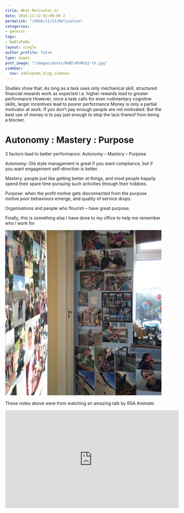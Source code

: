 ```yaml
---
title: What Motivates Us
date: 2016-11-22 02:09:00 Z
permalink: "/2016/11/22/Motivation"
categories:
- general
tags:
- NaBloPoMo
layout: single
author_profile: false
type: pages
post_image: "/images/posts/NaBloPoMo22-th.jpg"
sidebar:
  nav: nablopomo_blog_sidenav
---
```


Studies show that:
As long as a task uses only mechanical skill, structured financial rewards work as expected i.e. higher rewards lead to greater performance
However, once a task calls for even rudimentary cognitive skills, larger incentives lead to poorer performance
Money is only a partial motivator at work. If you don’t pay enough people are not motivated. But the best use of money is to pay just enough to stop the lack thereof from being a blocker.

# Autonomy : Mastery : Purpose
3 factors lead to better performance: Autonomy – Mastery – Purpose

Autonomy: Old style management is great if you want compliance, but if you want engagement self-direction is better.

Mastery: people just like getting better at things, and most people happily spend their spare time pursuing such activities through their hobbies.

Purpose: when the profit motive gets disconnected from the purpose motive poor behaviours emerge, and quality of service drops.

Organisations and people who flourish – have great purpose.


Finally, this is something else I have done to my office to help me remember who I work for

![remember who you work for](/images/posts/NaBloPoMo22-photos.jpg)


These notes above were from watching an amazing talk by RSA Animate:
<iframe width="560" height="315" src="https://www.youtube.com/embed/u6XAPnuFjJc?rel=0" frameborder="0" allowfullscreen></iframe>
